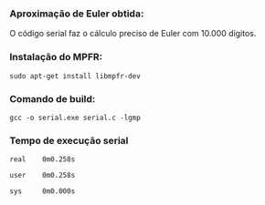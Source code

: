 <h3>Aproximação de Euler obtida:</h3>
  O código serial faz o cálculo preciso de Euler com 10.000 dígitos.

<h3>Instalação do MPFR:</h3>

```
sudo apt-get install libmpfr-dev
```
<h3>Comando de build:</h3>

```
gcc -o serial.exe serial.c -lgmp
```
<h3>Tempo de execução serial</h3>

```
real    0m0.258s
```
```
user    0m0.258s
```
```
sys     0m0.000s
```
